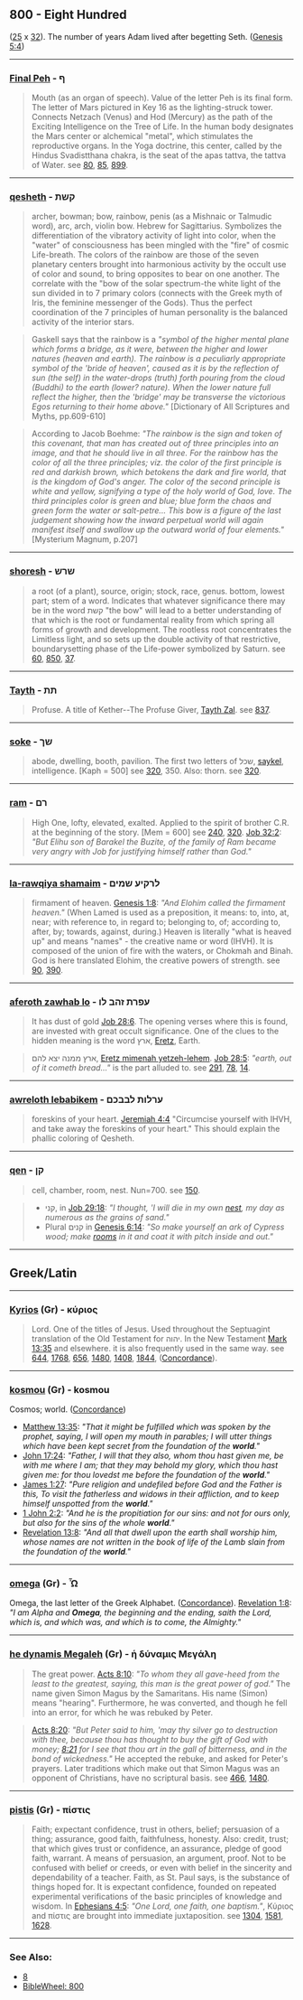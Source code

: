 ## 800 - Eight Hundred
([25](25) x [32](32)). The number of years Adam lived after begetting Seth. ([Genesis 5:4](https://biblehub.com/interlinear/genesis/5-4.htm))

---

### [Final Peh](/keys/Pf) - ף
> Mouth (as an organ of speech). Value of the letter Peh is its final form. The letter of Mars pictured in Key 16 as the lighting-struck tower. Connects Netzach (Venus) and Hod (Mercury) as the path of the Exciting Intelligence on the Tree of Life. In the human body designates the Mars center or alchemical "metal", which stimulates the reproductive organs. In the Yoga doctrine, this center, called by the Hindus Svadistthana chakra, is the seat of the apas tattva, the tattva of Water. see [80](80), [85](85), [899](899).

---

### [qesheth](/keys/QShTh) - קשת
> archer, bowman; bow, rainbow, penis (as a Mishnaic or Talmudic word), arc, arch, violin bow. Hebrew for Sagittarius. Symbolizes the differentiation of the vibratory activity of light into color, when the "water" of consciousness has been mingled with the "fire" of cosmic Life-breath. The colors of the rainbow are those of the seven planetary centers brought into harmonious activity by the occult use of color and sound, to bring opposites to bear on one another. The correlate with the "bow of the solar spectrum-the white light of the sun divided in to 7 primary colors (connects with the Greek myth of Iris, the feminine messenger of the Gods). Thus the perfect coordination of the 7 principles of human personality is the balanced activity of the interior stars.

> Gaskell says that the rainbow is a *"symbol of the higher mental plane which forms a bridge, as it were, between the higher and lower natures (heaven and earth). The rainbow is a peculiarly appropriate symbol of the 'bride of heaven', caused as it is by the reflection of sun (the self) in the water-drops (truth) forth pouring from the cloud (Buddhi) to the earth (lower? nature). When the lower nature full reflect the higher, then the 'bridge' may be transverse the victorious Egos returning to their home above."* [Dictionary of All Scriptures and Myths, pp.609-610]

> According to Jacob Boehme: *"The rainbow is the sign and token of this covenant, that man has created out of three principles into an image, and that he should live in all three. For the rainbow has the color of all the three principles; viz. the color of the first principle is red and darkish brown, which betokens the dark and fire world, that is the kingdom of God's anger. The color of the second principle is white and yellow, signifying a type of the holy world of God, love. The third principles color is green and blue; blue form the chaos and green form the water or salt-petre... This bow is a figure of the last judgement showing how the inward perpetual world will again manifest itself and swallow up the outward world of four elements."* [Mysterium Magnum, p.207]

---

### [shoresh](/keys/ShRSh) - שרש
> a root (of a plant), source, origin; stock, race, genus. bottom, lowest part; stem of a word. Indicates that whatever significance there may be in the word קשת "the bow" will lead to a better understanding of that which is the root or fundamental reality from which spring all forms of growth and development. The rootless root concentrates the Limitless light, and so sets up the double activity of that restrictive, boundarysetting phase of the Life-power symbolized by Saturn. see [60](60), [850](850), [37](37).

---

### [Tayth](/keys/ThTh) - תת
> Profuse. A title of Kether--The Profuse Giver, [Tayth Zal](/keys/ThTh.ZL). see [837](837).

---

### [soke](/keys/ShKf) - שך
> abode, dwelling, booth, pavilion. The first two letters of שכל, [saykel](/keys/ShKL), intelligence. [Kaph = 500] see [320](320), 350. Also: thorn. see [320](320).

---

### [ram](/keys/RMf) - רם
> High One, lofty, elevated, exalted. Applied to the spirit of brother C.R. at the beginning of the story. [Mem = 600] see [240](240), [320](320). [Job 32:2](http://biblehub.com/job/32-2.htm): *"But Elihu son of Barakel the Buzite, of the family of Ram became very angry with Job for justifying himself rather than God."*

---

### [la-rawqiya shamaim](/keys/LRQIO.ShMIM) - לרקיע שמים
> firmament of heaven. [Genesis 1:8](http://biblehub.com/genesis/1-8.htm): *"And Elohim called the firmament heaven."* (When Lamed is used as a preposition, it means: to, into, at, near; with reference to, in regard to; belonging to, of; according to, after, by; towards, against, during.) Heaven is literally "what is heaved up" and means "names" - the creative name or word (IHVH). It is composed of the union of fire with the waters, or Chokmah and Binah. God is here translated Elohim, the creative powers of strength. see [90](90), [390](390).

---

### [aferoth zawhab lo](/keys/OPRTh.ZHB.LV) - עפרת זהב לו
> It has dust of gold [Job 28:6](http://biblehub.com/job/28-6.htm). The opening verses where this is found, are invested with great occult significance. One of the clues to the hidden meaning is the word ארץ, [Eretz](/keys/ARTz), Earth.

> ארץ ממנה יצא להם, [Eretz mimenah yetzeh-lehem](/keys/ARTz.MMNH.ITzA-LHM). [Job 28:5](http://biblehub.com/job/28-5.htm): *"earth, out of it cometh bread..."* is the part alluded to. see [291](291), [78](78), [14](14).

---

### [awreloth lebabikem](/keys/ORLVTh.LBBKM) - ערלות לבבכם
> foreskins of your heart. [Jeremiah 4:4](http://biblehub.com/jeremiah/4-4.htm) "Circumcise yourself with IHVH, and take away the foreskins of your heart." This should explain the phallic coloring of Qesheth.

---

### [qen](/keys/QN) - קן
> cell, chamber, room, nest. Nun=700. see [150](150).

> - קני, in [Job 29:18](http://biblehub.com/job/29-18.htm): *"I thought, 'I will die in my own [nest](/keys/QNI), my day as numerous as the grains of sand."*
> - Plural קנים in [Genesis 6:14](http://biblehub.com/genesis/6-14.htm): *"So make yourself an ark of Cypress wood; make [rooms](/keys/QNIM) in it and coat it with pitch inside and out."*

---

## Greek/Latin

---

### [Kyrios](/greek?word=kurios) (Gr) - κύριος
> Lord. One of the titles of Jesus. Used throughout the Septuagint translation of the Old Testament for יהוה. In the New Testament [Mark 13:35](http://biblehub.com/mark/13-35.htm) and elsewhere. it is also frequently used in the same way. see [644](644), [1768](1768), [656](656), [1480](1480), [1408](1408), [1844](1844), ([Concordance](https://biblehub.com/greek/kyrios_2962.htm)).

---

### [kosmou](/greek?word=kosmou) (Gr) - kosmou
Cosmos; world. ([Concordance](https://biblehub.com/greek/kosmou_2889.htm))

- [Matthew 13:35](https://biblehub.com/matthew/13-35.htm): *"That it might be fulfilled which was spoken by the prophet, saying, I will open my mouth in parables; I will utter things which have been kept secret from the foundation of the **world**."*
- [John 17:24](https://biblehub.com/john/17-24.htm): *"Father, I will that they also, whom thou hast given me, be with me where I am; that they may behold my glory, which thou hast given me: for thou lovedst me before the foundation of the **world**."*
- [James 1:27](https://biblehub.com/james/1-27.htm): *"Pure religion and undefiled before God and the Father is this, To visit the fatherless and widows in their affliction, and to keep himself unspotted from the **world**."*
- [1 John 2:2](https://biblehub.com/1_john/2-2.htm): *"And he is the propitiation for our sins: and not for ours only, but also for the sins of the whole **world**."*
- [Revelation 13:8](https://biblehub.com/revelation/13-8.htm): *"And all that dwell upon the earth shall worship him, whose names are not written in the book of life of the Lamb slain from the foundation of the **world**."*

---

### [omega](/greek?word=O) (Gr) - Ὦ
Omega, the last letter of the Greek Alphabet. ([Concordance](https://biblehub.com/greek/o__5598.htm)). [Revelation 1:8](http://biblehub.com/revelation/1-8.htm): *"I am Alpha and **Omega**, the beginning and the ending, saith the Lord, which is, and which was, and which is to come, the Almighty."*

---

### [he dynamis Megaleh](/greek?word=h+dunamis+megalh) (Gr) - ἡ δύναμις Μεγάλη
> The great power. [Acts 8:10](http://biblehub.com/acts/8-10.htm): *"To whom they all gave-heed from the least to the greatest, saying, this man is the great power of god."* The name given Simon Magus by the Samaritans. His name (Simon) means "hearing". Furthermore, he was converted, and though he fell into an error, for which he was rebuked by Peter.

> [Acts 8:20](http://biblehub.com/acts/8-20.htm): *"But Peter said to him, 'may thy silver go to destruction with thee, because thou has thought to buy the gift of God with money; [8:21](http://biblehub.com/acts/8-21.htm) for I see that thou art in the gall of bitterness, and in the bond of wickedness."* He accepted the rebuke, and asked for Peter's prayers. Later traditions which make out that Simon Magus was an opponent of Christians, have no scriptural basis. see [466](466), [1480](1480).

---

### [pistis](/greek?word=pistis) (Gr) - πίστις
> Faith; expectant confidence, trust in others, belief; persuasion of a thing; assurance, good faith, faithfulness, honesty. Also: credit, trust; that which gives trust or confidence, an assurance, pledge of good faith, warrant. A means of persuasion, an argument, proof. Not to be confused with belief or creeds, or even with belief in the sincerity and dependability of a teacher. Faith, as St. Paul says, is the substance of things hoped for. It is expectant confidence, founded on repeated experimental verifications of the basic principles of knowledge and wisdom. In [Ephesians 4:5](http://biblehub.com/interlinear/ephesians/4-5.htm): *"One Lord, one faith, one baptism."*, Κύριος and πίστις are brought into immediate juxtaposition. see [1304](1304), [1581](1581), [1628](1628).

---

### See Also:

- [8](8)
- [BibleWheel: 800](https://www.biblewheel.com//GR/GR_Database.php?SearchBy_Gematria=800)
